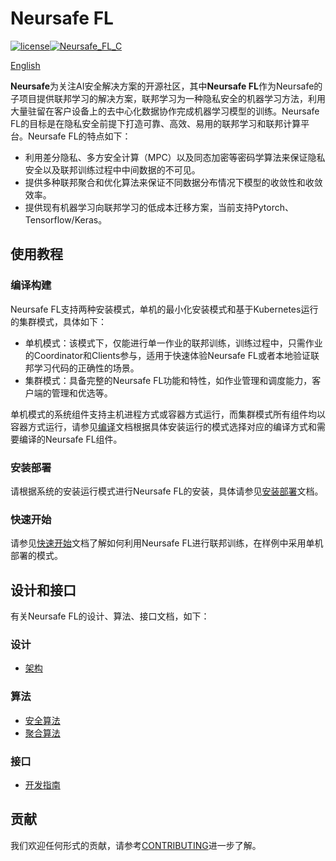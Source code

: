# Neursafe FL

[![license](https://img.shields.io/github/license/ChengMingZhang-ZTE/federated-learning)](https://opensource.org/licenses/Apache-2.0)[![Neursafe_FL_C](https://github.com/neursafe/federated-learning/actions/workflows/ci.yml/badge.svg)](https://github.com/neursafe/federated-learning/actions/workflows/ci.yml)

[English](README.md)

**Neursafe**为关注AI安全解决方案的开源社区，其中**Neursafe FL**作为Neursafe的子项目提供联邦学习的解决方案，联邦学习为一种隐私安全的机器学习方法，利用大量驻留在客户设备上的去中心化数据协作完成机器学习模型的训练。Neursafe FL的目标是在隐私安全前提下打造可靠、高效、易用的联邦学习和联邦计算平台。Neursafe FL的特点如下：

* 利用差分隐私、多方安全计算（MPC）以及同态加密等密码学算法来保证隐私安全以及联邦训练过程中中间数据的不可见。
* 提供多种联邦聚合和优化算法来保证不同数据分布情况下模型的收敛性和收敛效率。
* 提供现有机器学习向联邦学习的低成本迁移方案，当前支持Pytorch、Tensorflow/Keras。

## 使用教程

### 编译构建

Neursafe FL支持两种安装模式，单机的最小化安装模式和基于Kubernetes运行的集群模式，具体如下：

- 单机模式：该模式下，仅能进行单一作业的联邦训练，训练过程中，只需作业的Coordinator和Clients参与，适用于快速体验Neursafe FL或者本地验证联邦学习代码的正确性的场景。
- 集群模式：具备完整的Neursafe FL功能和特性，如作业管理和调度能力，客户端的管理和优选等。

单机模式的系统组件支持主机进程方式或容器方式运行，而集群模式所有组件均以容器方式运行，请参见[编译](docs/build_zh.md)文档根据具体安装运行的模式选择对应的编译方式和需要编译的Neursafe FL组件。

### 安装部署

请根据系统的安装运行模式进行Neursafe FL的安装，具体请参见[安装部署](./docs/install_zh.md)文档。

### 快速开始

请参见[快速开始](./docs/quick_start_zh.md)文档了解如何利用Neursafe FL进行联邦训练，在样例中采用单机部署的模式。

## 设计和接口

有关Neursafe FL的设计、算法、接口文档，如下：

### 设计

- [架构](./docs/architecture_zh.md)


### 算法

- [安全算法](./docs/algorithms/secure_algos.md)
- [聚合算法](./docs/algorithms/aggregation_algos.md)



### 接口
- [开发指南](./docs/develop.md)




## 贡献

我们欢迎任何形式的贡献，请参考[CONTRIBUTING](CONTRIBUTING_zh.md)进一步了解。









